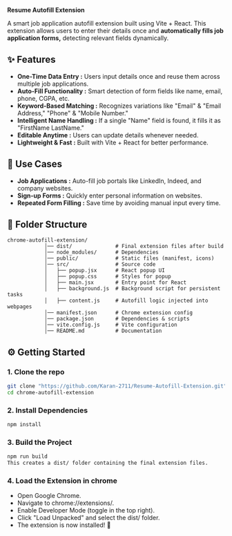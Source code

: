   **Resume Autofill Extension**

A smart job application autofill extension built using Vite + React. This extension allows users to enter their details once and **automatically fills job application forms,** detecting relevant fields dynamically.

## ✨ Features

- **One-Time Data Entry :** Users input details once and reuse them across multiple job applications.
- **Auto-Fill Functionality :** Smart detection of form fields like name, email, phone, CGPA, etc.
- **Keyword-Based Matching :** Recognizes variations like "Email" & "Email Address," "Phone" & "Mobile Number."
- **Intelligent Name Handling :** If a single "Name" field is found, it fills it as "FirstName LastName."
- **Editable Anytime :** Users can update details whenever needed.
- **Lightweight & Fast :** Built with Vite + React for better performance.

## 🎯 Use Cases

- **Job Applications :** Auto-fill job portals like LinkedIn, Indeed, and company websites.
- **Sign-up Forms :** Quickly enter personal information on websites.
- **Repeated Form Filling :** Save time by avoiding manual input every time.


## 📁 Folder Structure

```
chrome-autofill-extension/
            │── dist/              # Final extension files after build
            │── node_modules/      # Dependencies
            │── public/            # Static files (manifest, icons)
            │── src/               # Source code
            │   ├── popup.jsx      # React popup UI
            │   ├── popup.css      # Styles for popup
            │   ├── main.jsx       # Entry point for React
            │   ├── background.js  # Background script for persistent tasks
            │   ├── content.js     # Autofill logic injected into webpages
            │── manifest.json      # Chrome extension config
            │── package.json       # Dependencies & scripts
            │── vite.config.js     # Vite configuration
            │── README.md          # Documentation
```

## ⚙️ Getting Started

### 1. Clone the repo
```bash
git clone "https://github.com/Karan-2711/Resume-Autofill-Extension.git"
cd chrome-autofill-extension
```

### 2. Install Dependencies
```bash
npm install
```

### 3. Build the Project
```bash
npm run build
This creates a dist/ folder containing the final extension files.

```
### 4. Load the Extension in chrome

- Open Google Chrome.
- Navigate to chrome://extensions/.
- Enable Developer Mode (toggle in the top right).
- Click "Load Unpacked" and select the dist/ folder.
- The extension is now installed! 🎉





